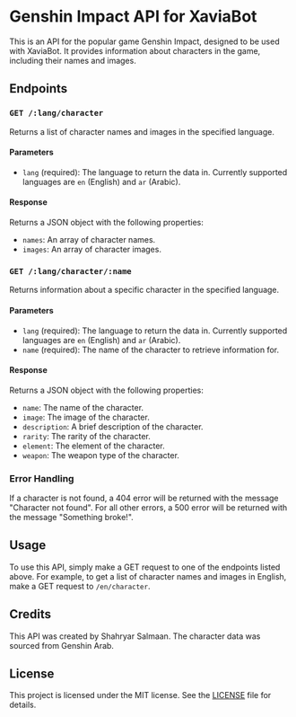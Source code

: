 # Genshin Impact API for XaviaBot

This is an API for the popular game Genshin Impact, designed to be used with XaviaBot. It provides information about characters in the game, including their names and images.

## Endpoints

### `GET /:lang/character`

Returns a list of character names and images in the specified language.

#### Parameters

- `lang` (required): The language to return the data in. Currently supported languages are `en` (English) and `ar` (Arabic).

#### Response

Returns a JSON object with the following properties:

- `names`: An array of character names.
- `images`: An array of character images.

### `GET /:lang/character/:name`

Returns information about a specific character in the specified language.

#### Parameters

- `lang` (required): The language to return the data in. Currently supported languages are `en` (English) and `ar` (Arabic).
- `name` (required): The name of the character to retrieve information for.

#### Response

Returns a JSON object with the following properties:

- `name`: The name of the character.
- `image`: The image of the character.
- `description`: A brief description of the character.
- `rarity`: The rarity of the character.
- `element`: The element of the character.
- `weapon`: The weapon type of the character.

### Error Handling

If a character is not found, a 404 error will be returned with the message "Character not found". For all other errors, a 500 error will be returned with the message "Something broke!".

## Usage

To use this API, simply make a GET request to one of the endpoints listed above. For example, to get a list of character names and images in English, make a GET request to `/en/character`.

## Credits

This API was created by Shahryar Salmaan. The character data was sourced from Genshin Arab. 

## License

This project is licensed under the MIT license. See the [LICENSE](LICENSE) file for details.

